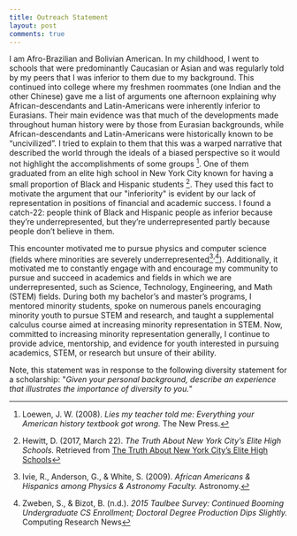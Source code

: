 ```yaml
---
title: Outreach Statement
layout: post
comments: true
---
```


I am Afro-Brazilian and Bolivian American. In my childhood, I went to schools that were predominantly Caucasian or Asian and was regularly told by my peers that I was inferior to them due to my background. This continued into college where my freshmen roommates (one Indian and the other Chinese) gave me a list of arguments one afternoon explaining why African-descendants and Latin-Americans were inherently inferior to Eurasians. Their main evidence was that much of the developments made throughout human history were by those from Eurasian backgrounds, while African-descendants and Latin-Americans were historically known to be “uncivilized”. I tried to explain to them that this was a warped narrative that described the world through the ideals of a biased perspective so it would not highlight the accomplishments of some groups [^1]. One of them graduated from an elite high school in New York City known for having a small proportion of Black and Hispanic students [^2]. They used this fact to motivate the argument that our "inferiority" is evident by our lack of representation in positions of financial and academic success. 
I found a catch-22: people think of Black and Hispanic people as inferior because they’re underrepresented, but they’re underrepresented partly because people don’t believe in them. 

This encounter motivated me to pursue physics and computer science (fields where minorities are severely underrepresented[^3]$^,$[^4]). Additionally, it motivated me to constantly engage with and encourage my community to pursue and succeed in academics and fields in which we are underrepresented, such as Science, Technology, Engineering, and Math (STEM) fields. During both my bachelor’s and master’s programs, I mentored minority students, spoke on numerous panels encouraging minority youth to pursue STEM and research, and taught a supplemental calculus course aimed at increasing minority representation in STEM. Now, committed to increasing minority representation generally, I continue to provide advice, mentorship, and evidence for youth interested in pursuing academics, STEM, or research but unsure of their ability.

[^1]: Loewen, J. W. (2008). <em>Lies my teacher told me: Everything your American history textbook got wrong.</em> The New Press.
[^2]: Hewitt, D. (2017, March 22). <em>The Truth About New York City’s Elite High Schools.</em> Retrieved from <a href="https://www.nytimes.com/2017/03/22/opinion/the-truth-about-new-york-citys-elite-high-schools.html">The Truth About New York City’s Elite High Schools</a>
[^3]: Ivie, R., Anderson, G., & White, S. (2009). <em>African Americans & Hispanics among Physics & Astronomy Faculty.</em> Astronomy.
[^4]: Zweben, S., & Bizot, B. (n.d.). <em>2015 Taulbee Survey: Continued Booming Undergraduate CS Enrollment; Doctoral Degree Production Dips Slightly.</em> Computing Research News

Note, this statement was in response to the following diversity statement for a scholarship:
"*Given your personal background, describe an experience that illustrates the importance of diversity to you.*"
